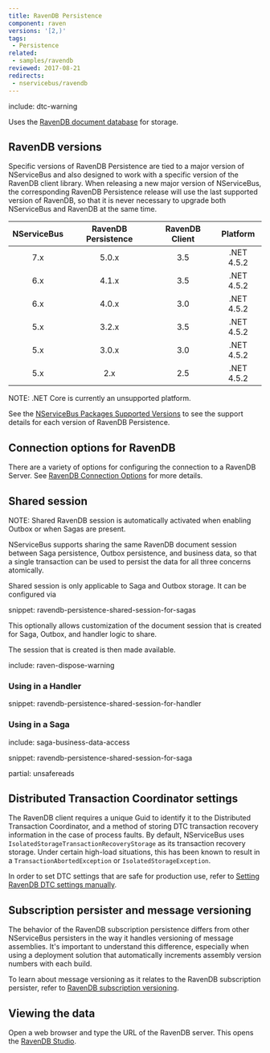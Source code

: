 ```yaml
---
title: RavenDB Persistence
component: raven
versions: '[2,)'
tags:
 - Persistence
related:
 - samples/ravendb
reviewed: 2017-08-21
redirects:
 - nservicebus/ravendb
---
```


include: dtc-warning

Uses the [RavenDB document database](https://ravendb.net/) for storage.


## RavenDB versions

Specific versions of RavenDB Persistence are tied to a major version of NServiceBus and also designed to work with a specific version of the RavenDB client library. When releasing a new major version of NServiceBus, the corresponding RavenDB Persistence release will use the last supported version of RavenDB, so that it is never necessary to upgrade both NServiceBus and RavenDB at the same time.

| NServiceBus | RavenDB Persistence | RavenDB Client | Platform    |
|:-----------:|:-------------------:|:--------------:|:-----------:|
|     7.x     |        5.0.x        |       3.5      | .NET 4.5.2  |
|     6.x     |        4.1.x        |       3.5      | .NET 4.5.2  |
|     6.x     |        4.0.x        |       3.0      | .NET 4.5.2  |
|     5.x     |        3.2.x        |       3.5      | .NET 4.5.2  |
|     5.x     |        3.0.x        |       3.0      | .NET 4.5.2  |
|     5.x     |         2.x         |       2.5      | .NET 4.5.2  |

NOTE: .NET Core is currently an unsupported platform.

See the [NServiceBus Packages Supported Versions](/nservicebus/upgrades/supported-versions.md#persistence-packages-nservicebus-ravendb) to see the support details for each version of RavenDB Persistence.


## Connection options for RavenDB

There are a variety of options for configuring the connection to a RavenDB Server. See [RavenDB Connection Options](connection.md) for more details.


## Shared session

NOTE: Shared RavenDB session is automatically activated when enabling Outbox or when Sagas are present.

NServiceBus supports sharing the same RavenDB document session between Saga persistence, Outbox persistence, and business data, so that a single transaction can be used to persist the data for all three concerns atomically.

Shared session is only applicable to Saga and Outbox storage. It can be configured via

snippet: ravendb-persistence-shared-session-for-sagas

This optionally allows customization of the document session that is created for Saga, Outbox, and handler logic to share.

The session that is created is then made available.

include: raven-dispose-warning


### Using in a Handler

snippet: ravendb-persistence-shared-session-for-handler


### Using in a Saga

include: saga-business-data-access

snippet: ravendb-persistence-shared-session-for-saga

partial: unsafereads


## Distributed Transaction Coordinator settings

The RavenDB client requires a unique Guid to identify it to the Distributed Transaction Coordinator, and a method of storing DTC transaction recovery information in the case of process faults. By default, NServiceBus uses `IsolatedStorageTransactionRecoveryStorage` as its transaction recovery storage. Under certain high-load situations, this has been known to result in a `TransactionAbortedException` or `IsolatedStorageException`.

In order to set DTC settings that are safe for production use, refer to [Setting RavenDB DTC settings manually](manual-dtc-settings.md).


## Subscription persister and message versioning

The behavior of the RavenDB subscription persistence differs from other NServiceBus persisters in the way it handles versioning of message assemblies. It's important to understand this difference, especially when using a deployment solution that automatically increments assembly version numbers with each build.

To learn about message versioning as it relates to the RavenDB subscription persister, refer to [RavenDB subscription versioning](subscription-versioning.md).


## Viewing the data

Open a web browser and type the URL of the RavenDB server. This opens the [RavenDB Studio](https://ravendb.net/docs/search/latest/csharp?searchTerm=management-studio).
